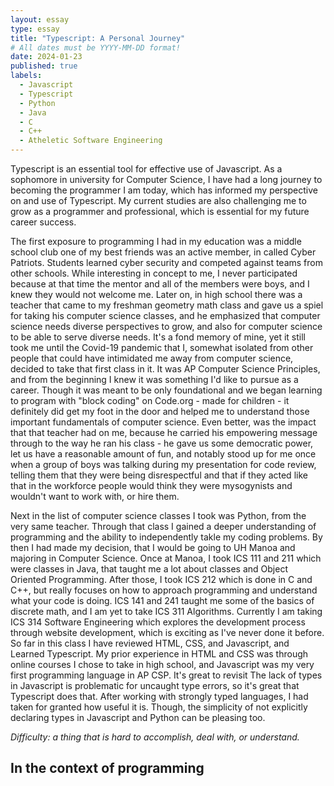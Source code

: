 ```yaml
---
layout: essay
type: essay
title: "Typescript: A Personal Journey"
# All dates must be YYYY-MM-DD format!
date: 2024-01-23
published: true
labels:
  - Javascript
  - Typescript
  - Python
  - Java
  - C
  - C++
  - Atheletic Software Engineering
---
```


Typescript is an essential tool for effective use of Javascript. As a sophomore in university for Computer Science, I have had a long journey to becoming the programmer I am today, which has informed my perspective on and use of Typescript. My current studies are also challenging me to grow as a programmer and professional, which is essential for my future career success.

The first exposure to programming I had in my education was a middle school club one of my best friends was an active member, in called Cyber Patriots. Students learned cyber security and competed against teams from other schools. While interesting in concept to me, I never participated because at that time the mentor and all of the members were boys, and I knew they would not welcome me. Later on, in high school there was a teacher that came to my freshman geometry math class and gave us a spiel for taking his computer science classes, and he emphasized that computer science needs diverse perspectives to grow, and also for computer science to be able to serve diverse needs. It's a fond memory of mine, yet it still took me until the Covid-19 pandemic that I, somewhat isolated from other people that could have intimidated me away from computer science, decided to take that first class in it. It was AP Computer Science Principles, and from the beginning I knew it was something I'd like to pursue as a career. Though it was meant to be only foundational and we began learning to program with "block coding" on Code.org - made for children - it definitely did get my foot in the door and helped me to understand those important fundamentals of computer science. Even better, was the impact that that teacher had on me, because he carried his empowering message through to the way he ran his class - he gave us some democratic power, let us have a reasonable amount of fun, and notably stood up for me once when a group of boys was talking during my presentation for code review, telling them that they were being disrespectful and that if they acted like that in the workforce people would think they were mysogynists and wouldn't want to work with, or hire them. 

Next in the list of computer science classes I took was Python, from the very same teacher. Through that class I gained a deeper understanding of programming and the ability to independently takle my coding problems. By then I had made my decision, that I would be going to UH Manoa and majoring in Computer Science. Once at Manoa, I took ICS 111 and 211 which were classes in Java, that taught me a lot about classes and Object Oriented Programming. After those, I took ICS 212 which is done in C and C++, but really focuses on how to approach programming and understand what your code is doing. ICS 141 and 241 taught me some of the basics of discrete math, and I am yet to take ICS 311 Algorithms. Currently I am taking ICS 314 Software Engineering which explores the development process through website development, which is exciting as I've never done it before. So far in this class I have reviewed HTML, CSS, and Javascript, and Learned Typescript. My prior experience in HTML and CSS was through online courses I chose to take in high school, and Javascript was my very first programming language in AP CSP. It's great to revisit  The lack of types in Javascript is problematic for uncaught type errors, so it's great that Typescript does that. After working with strongly typed languages, I had taken for granted how useful it is. Though, the simplicity of not explicitly declaring types in Javascript and Python can be pleasing too. 



*Difficulty: a thing that is hard to accomplish, deal with, or understand.*

## In the context of programming
